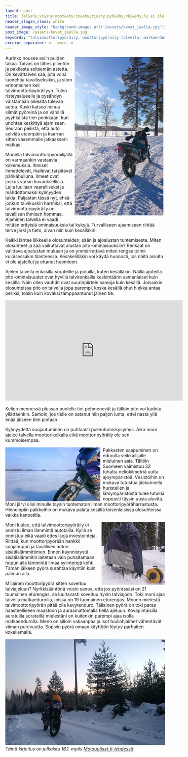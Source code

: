 ```yaml
---
layout: post
title: Tal&shy;vi&shy;moot&shy;to&shy;ri&shy;pyö&shy;räi&shy;ly ei ole extreame-laji
header_slogan_class: white
header_image_style: "background-image: url('/assets/kevat_jaalla.jpg')"
post_image: /assets/kevat_jaalla.jpg
keywords: "talvimoottoripyöräily, mööttoripyöräily talvella, matkaenduro, seikkailu endurolla"
excerpt_separator: <!--more-->
---
```


<img src="/assets/talvi1.jpg" width="280" style="float: right; padding: 5px;" />

Aurinko nousee esiin puiden takaa. Taivas on lähes pilvetön ja pakkasta seitsemän astetta. On kevättalven sää, jota voisi luonehtia tavalliseksikin, ja siten erinomainen keli talvimoottoripyöräilyyn. Tulen risteysalueelle ja pysähdyn väistämään oikealta tulevaa autoa. Kuski katsoo minua silmät pyöreinä ja on vähällä pyyhkäistä tien penkkaan, kun unohtaa keskittyä ajamiseen. <!--more-->Seuraan peilistä, että auto selviää eteenpäin ja kaarran sitten vasemmalle jatkaakseni matkaa.

Monella talvimoottoripyöräilijällä on varmaankin vastaavia kokemuksia. Ihmiset ihmettelevät, ihailevat tai pitävät pähkähulluna. Ilmeet ovat joskus varsin kuvauksellisia. Lajia luullaan vaaralliseksi ja mahdottomaksi kylmyyden takia. Paljastan tässä nyt, ehkä jonkun talvikuskin harmiksi, että talvimoottoripyöräily on tavallisen ihmisen hommaa. Ajaminen talvella ei vaadi mitään erityisiä ominaisuuksia tai kykyjä. Turvalliseen ajaamiseen riittää terve järki ja tieto, aivan niin kuin kesälläkin.

Kaikki lähtee liikkeelle olosuhteiden, sään ja ajoalustan tuntemisesta. Miten olosuhteet ja sää vaikuttavat alustan pito-ominaisuuksiin? Renkaat on valittava ajoalustan mukaan ja on ymmärrettävä miten rengas toimii kuloisessakin tilanteessa. Kesäkelilläkin voi käydä huonosti, jos näitä asioita ei ole ajatellut ja ottanut huomioon.

Ajelen talvella erilaisilla sorateille ja poluilla, kuten kesälläkin. Näillä ajoteillä pito-ominaisuudet ovat hyvillä talvirenkailla keskimäärin samanlaiset kuin kesällä. Näin ollen vauhdit ovat suurinpiirtein samoja kuin kesällä. Joissakin olosuhteissa pito on talvella jopa parempi, koska kesällä ohut hiekka antaa periksi, toisin kuin kovaksi tamppaantunut jäinen tie.

<div class="post-video">
     <iframe width="560" height="315" src="https://www.youtube.com/embed/VQGgi5lPMfE" frameborder="0" allowfullscreen></iframe>
</div>

Kelien mennessä plussan puolelle tiet pehmenevät ja tällöin pito voi kadota yllättäenkin. Samoin, jos tielle on satanut niin paljon lunta, ettei nasta yllä enää jäiseen tien pintaan.

Kylmyydeltä suojautuminen on puhtaasti pukeutumiskysymys. Aika moni ajelee talvella moottorikelkalla eikä moottoripyöräily ole sen kummoisempaa.

<img src="/assets/talvi4.jpg" width="300" style="float: left; padding-right: 8px;" />

Pakkasten saapuminen on edurolla seikkailijalle mieluinen asia. Tällöin Suomeen valmistuu 32 tuhatta neliökilmetriä uutta ajoympäristöä. Vesistöihin on mukava tutustua jääkannella huristellen ja lähiympäristöstä tulee tutuksi nopeasti täysin uusia alueita. Moni järvi olisi minulle täysin tuntematon ilman moottoripyöräharrastusta. Hienoinpiin paikkoihin on mukava palata kesällä toisenlaisissa olosuhteissa vaikka kanootilla.

<img src="/assets/talvi2.jpg" style="float: right; padding-left: 8px;" />

Moni luulee, että tal&shy;vi&shy;moot&shy;to&shy;ri&shy;pyö&shy;räi&shy;ly ei onnistu ilman lämmintä autotallia. Kyllä se onnistuu eikä vaadi edes isoja investointeja. Riittää, kun moottoripyörään hankkii suojahupun ja tavallisen auton sisätilalämmittimen. Ennen käynnistystä sisätilalämmitin laitetaan vain puhaltamaan  hupun alla lämmintä ilmaa sylinterejä kohti. Tämän jälkeen pyörä surahtaa käyntiin kuin palmun alla.

Millainen moottoripyörä sitten soveltuu talviajeluun? Nyrkkisääntönä voisin sanoa, että jos pyörässäsi on 21 tuumainen eturengas, se luultavasti soveltuu hyvin talviajoon. Toki moni ajaa talvella matkaeduroilla, joissa on 19 tuumainen eturengas. Monen mielestä talvimoottoripyörän pitää olla kevytenduro. Tällainen pyörä on toki paras haasteelliseen maastoon ja auraamattomalla tiellä ajeluun. Kovapintaisilla auratuilla sorateillä mielestäni on kuitenkin parempi ajaa isolla matkaendurolla. Meno on silloin vakaanpaa ja isot tuuliohjaimet vähentävät viiman purevuutta. Sopivin pyörä omaan käyttöön löytyy parhaiten kokeilemalla.

<img src="/assets/talvi3.jpg" />

<i>
Tämä kirjoitus on julkaistu 16.1. myös <a href="http://www.motouutiset.fi/fi/moottoripyorat/matkalla/4899/Talvimoottoripy%C3%B6r%C3%A4ily-ei-ole-extreamelaji-Honda-Africa-Twin.htm" onclick="trackOutboundLink('http://www.motouutiset.fi/fi/moottoripyorat/matkalla/4899/Talvimoottoripy%C3%B6r%C3%A4ily-ei-ole-extreamelaji-Honda-Africa-Twin.htm'); return false;">Motouutiset.fi-lehdessä</a>
</i>